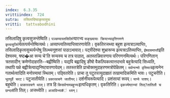 ```yaml
---
index:  6.3.35
vrittiindex:  724
sutra:  तसिलादिष्वाकृत्वसुचः
vritti:  tattvabodhini 
---
```


तसिलादिषु कृत्वसुजन्तेष्विति। `पञ्चम्यास्तसिलि`त्यारभ्य `सङ्ख्यायाः क्रियाभ्यावृत्तिगणने कृत्वसुजि`त्येतत्पर्यन्तेष्वित्यर्थः। अव्याप्त्यतिव्याप्तिवारणायेति। वृकतिरजथ्या बहुश इत्यत्राऽव्याप्तिः, तसिलादिकृत्वसुच्पर्यन्तेषु तिल्थ्यनूशसां पाठाऽभावात्। पट्वीदेश्या शुभ्रारूप्य इत्यत्राऽतिव्याप्तिः, `ईषदसमाप्तौ`इति देश्यस्य, षष्ठ�आ रूप्य चे'ति रूप्यस्य च तत्र पाठात्, अतस्तन्निवारणाय परिगणनमित्यर्थः। परिगणितान् त्रतसादीन् क्रमेणोदाहरति--बह्वीष्विति। यद्यपि बह्वादिषु ङीषो वैकल्पिकत्वात्तदभावे बहुत्रेत्यादि सिध्यति, तथापि पक्षे बह्वीत्रेत्याद्यनिष्टवारणायेदम्। ततस्तत्रेति प्राचोक्तमुदाहरणमत्रोपेक्षितम्। `सर्वनान्मो वृत्तिमात्रे`इत्यनेन गतार्थत्वादिति मनोरमायां स्थितम्। पठ्वितरेति। प्राचा तु पटुतरत्युदाह्मतं तत्प्रामादिकमिति भावः। पटुचरीति। `भूतपूर्वे चरट`। पटुजातीयेति। `प्रकारवचने जातीयर्`। दर्शनीयरूपेत्यादि। प्रशंसायां रूपप्। `याप्ये पाशप्`। बहुथेति। `प्राकारवचने थाल्`। तत्र हि `किसर्वनामबहुभ्यः`इत्यधिकृतम्। वृकतिरिति। `वृकज्येष्ठाभ्यां तिल्?तातिलौ च छन्दसी`ति तिल्। अजथ्येति। `अजाविभ्या#ं थ्यन्`।

